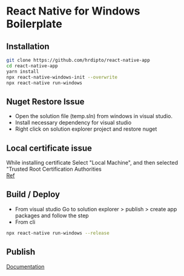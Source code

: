 # React Native for Windows Boilerplate


## Installation

```sh
git clone https://github.com/hrdipto/react-native-app
cd react-native-app
yarn install
npx react-native-windows-init --overwrite
npx react-native run-windows
```

## Nuget Restore Issue
- Open the solution file (temp.sln) from windows in visual studio.
- Install necessary dependency for visual studio
- Right click on solution explorer project and restore nuget


## Local certificate issue
While installing certificate Select "Local Machine", and then selected "Trusted Root Certification Authorities 
<br />
[Ref](https://stackoverflow.com/questions/23812471/installing-appx-without-trusted-certificate#comment83694631_24372483)

## Build / Deploy <br />
- From visual studio
Go to solution explorer > publish > create app packages and follow the step
- From cli 
```sh
npx react-native run-windows --release
```
## Publish
[Documentation](https://microsoft.github.io/react-native-windows/docs/app-publishing)
